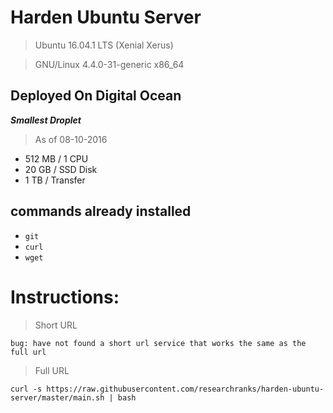 # Harden Ubuntu Server

> Ubuntu 16.04.1 LTS (Xenial Xerus)

> GNU/Linux 4.4.0-31-generic x86_64


## Deployed On Digital Ocean 
 **_Smallest Droplet_** 

 > As of 08-10-2016

 - 512 MB / 1 CPU
 - 20 GB / SSD Disk
 - 1 TB / Transfer

## commands already installed
 - `git`
 - `curl`
 - `wget`

# Instructions:

> Short URL

 `bug: have not found a short url service that works the same as the full url`


> Full URL

 `curl -s https://raw.githubusercontent.com/researchranks/harden-ubuntu-server/master/main.sh | bash`
